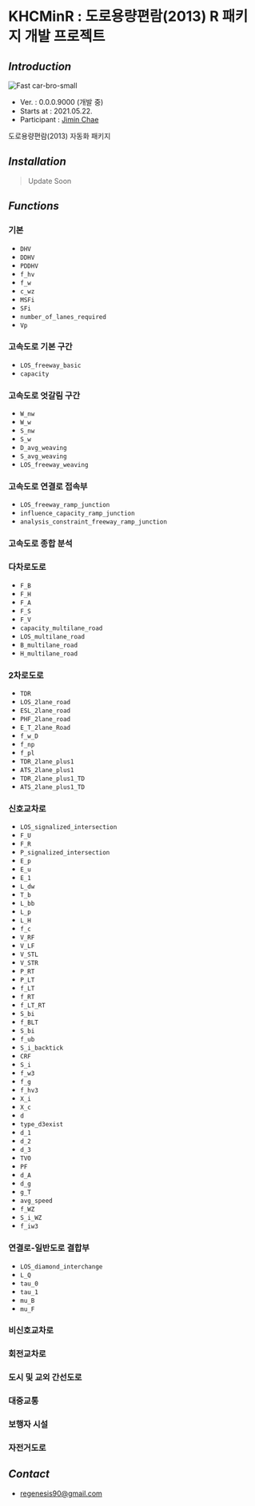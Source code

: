 # KHCMinR : 도로용량편람(2013) R 패키지 개발 프로젝트
## *Introduction*

![Fast car-bro-small](https://user-images.githubusercontent.com/75024126/119323940-312e7800-bcba-11eb-9ae4-f31789f1a463.png)


* Ver. : 0.0.0.9000 (개발 중)
* Starts at : 2021.05.22.
* Participant : [Jimin Chae](https://github.com/regenesis90)


도로용량편람(2013) 자동화 패키지

## *Installation*
> Update Soon

## *Functions*
### 기본
* `DHV`
* `DDHV`
* `PDDHV`
* `f_hv`
* `f_w`
* `c_wz`
* `MSFi`
* `SFi`
* `number_of_lanes_required`
* `Vp`
### 고속도로 기본 구간
* `LOS_freeway_basic`
* `capacity`

### 고속도로 엇갈림 구간
* `W_nw`
* `W_w`
* `S_nw`
* `S_w`
* `D_avg_weaving`
* `S_avg_weaving`
* `LOS_freeway_weaving`

### 고속도로 연결로 접속부
* `LOS_freeway_ramp_junction`
* `influence_capacity_ramp_junction`
* `analysis_constraint_freeway_ramp_junction`

### 고속도로 종합 분석

### 다차로도로
* `F_B`
* `F_H`
* `F_A`
* `F_S`
* `F_V`
* `capacity_multilane_road`
* `LOS_multilane_road`
* `B_multilane_road`
* `H_multilane_road`
### 2차로도로
* `TDR`
* `LOS_2lane_road`
* `ESL_2lane_road`
* `PHF_2lane_road`
* `E_T_2lane_Road`
* `f_w_D`
* `f_np`
* `f_pl`
* `TDR_2lane_plus1`
* `ATS_2lane_plus1`
* `TDR_2lane_plus1_TD`
* `ATS_2lane_plus1_TD`
### 신호교차로
* `LOS_signalized_intersection`
* `F_U`
* `F_R`
* `P_signalized_intersection`
* `E_p`
* `E_u`
* `E_1`
* `L_dw`
* `T_b`
* `L_bb`
* `L_p`
* `L_H`
* `f_c`
* `V_RF`
* `V_LF`
* `V_STL`
* `V_STR`
* `P_RT`
* `P_LT`
* `f_LT`
* `f_RT`
* `f_LT_RT`
* `S_bi`
* `f_BLT`
* `S_bi`
* `f_ub`
* `S_i_backtick`
* `CRF`
* `S_i`
* `f_w3`
* `f_g`
* `f_hv3`
* `X_i`
* `X_c`
* `d`
* `type_d3exist`
* `d_1`
* `d_2`
* `d_3`
* `TVO`
* `PF`
* `d_A`
* `d_g`
* `g_T`
* `avg_speed`
* `f_WZ`
* `S_i_WZ`
* `f_iw3`
### 연결로-일반도로 결합부
* `LOS_diamond_interchange`
* `L_Q`
* `tau_0`
* `tau_1`
* `mu_B`
* `mu_F`
### 비신호교차로
### 회전교차로
### 도시 및 교외 간선도로
### 대중교통
### 보행자 시설
### 자전거도로

## *Contact*
* regenesis90@gmail.com
